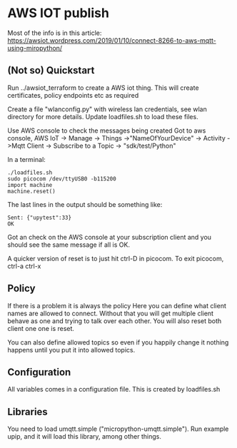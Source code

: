 # AWS IOT publish

Most of the info is in this article:  https://awsiot.wordpress.com/2019/01/10/connect-8266-to-aws-mqtt-using-miropython/

## (Not so) Quickstart
Run ../awsiot_terraform to create a AWS iot thing. This will create certificates, policy endpoints etc as required

Create a file "wlanconfig.py" with wireless lan credentials, see wlan directory for more details. Update loadfiles.sh to load these files.

Use AWS console to check the messages being created
Got to aws console,
AWS IoT -> Manage -> Things ->"NameOfYourDevice" -> Activity ->Mqtt Client ->
Subscribe to a Topic -> "sdk/test/Python"

In a terminal:
```
./loadfiles.sh
sudo picocom /dev/ttyUSB0 -b115200
import machine
machine.reset()
```
The last lines in the output should be something like:
```
Sent: {"upytest":33}
OK
```
Got an check on the AWS console at your subscription client and you should see the same message if all is OK.


A quicker version of reset is to just hit ctrl-D in picocom.
To exit picocom, ctrl-a ctrl-x

## Policy
If there is a problem it is always the policy
Here you can define what client names are allowed to connect. Without that you will get multiple client behave as one and trying to talk over each other. You will also reset both client one one is reset.

You can also define allowed topics so even if you happily change it nothing happens until you put it into allowed topics.

## Configuration
All variables comes in a configuration file. This is created by loadfiles.sh

## Libraries
You need to load umqtt.simple ("micropython-umqtt.simple"). Run example upip, and it will load this library, among other things.

